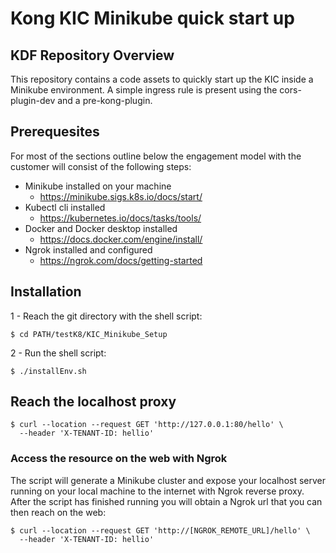 # Kong KIC Minikube quick start up

## KDF Repository Overview

This repository contains a code assets to quickly start up the KIC inside a Minikube environment.
A simple ingress rule is present using the cors-plugin-dev and a pre-kong-plugin.


## Prerequesites

For most of the sections outline below the engagement model with the customer will
consist of the following steps:

- Minikube installed on your machine
  - https://minikube.sigs.k8s.io/docs/start/
- Kubectl cli installed
  - https://kubernetes.io/docs/tasks/tools/
- Docker and Docker desktop installed
  - https://docs.docker.com/engine/install/
- Ngrok installed and configured
  - https://ngrok.com/docs/getting-started


## Installation

1 - Reach the git directory with the shell script:

	$ cd PATH/testK8/KIC_Minikube_Setup 

2 - Run the shell script:

	$ ./installEnv.sh


## Reach the localhost proxy

	$ curl --location --request GET 'http://127.0.0.1:80/hello' \
	  --header 'X-TENANT-ID: hellio'


### Access the resource on the web with Ngrok

The script will generate a Minikube cluster and expose your localhost server running on your local machine to the internet with Ngrok reverse proxy.
After the script has finished running you will obtain a Ngrok url that you can then reach on the web:

	$ curl --location --request GET 'http://[NGROK_REMOTE_URL]/hello' \
	  --header 'X-TENANT-ID: hellio'
